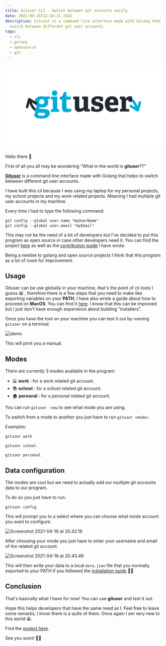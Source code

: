 ```yaml
---
title: Gituser CLI - Switch between git accounts easily
date: 2021-04-16T12:24:21.744Z
description: Gituser is a command line interface made with Golang that helps to
  switch between different git user accounts.
tags:
  - cli
  - golang
  - opensource
  - git
---
```


![Gituser logo](banner.png "gituser logo")

\
Hello there 🙂

First of all you all may be wondering "What in the world is **gituser**??"

**[Gituser](https://github.com/lucasnevespereira/go-gituser)** is a command line interface made with Golang that helps to switch between different git user accounts.

I have built this cli because I was using my laptop for my personal projects, my school projects and my work related projects. Meaning I had multiple git user accounts in my machine.

Every time I had to type the following command:

```
git config --global user.name "myUserName"
git config --global user.email "myEmail"
```

This may not be the need of a lot of developers but I've decided to put this program as open source in case other developers need it. You can find the project [here](https://github.com/lucasnevespereira/go-gituser) as well as the [contribution guide](https://github.com/lucasnevespereira/go-gituser/blob/main/CONTRIBUTING.md) I have wrote.

Being a newbie to golang and open source projects I think that this program as a lot of room for improvement.

## Usage

Gituser can be use globally in your machine, that's the point of cli tools I guess 😀 , therefore there is a few steps that you need to make like exporting variables on your **PATH**, I have also wrote a guide about how to proceed on **MacOS**. You can find it [here](https://github.com/lucasnevespereira/go-gituser/blob/main/MACOS_PATH.md). I know that this can be improved but I just don't have enough experience about building "installers".

Once you have the tool on your machine you can test it out by running `gituser` on a terminal.

![demo](https://dev-to-uploads.s3.amazonaws.com/uploads/articles/ky1oghizytwkpo1plfdu.gif)

This will print you a manual.

## Modes

There are currently 3 modes available in the program:

- 💻 <b>work</b> : for a work related git account.
- 📚 <b>school</b> : for a school related git account.
- 🏠 <b>personal</b> : for a personal related git account.

You can run `gituser -now` to see what mode you are using.

To switch from a mode to another you just have to run `gituser <mode>`.

Examples:

```
gituser work
```

```
gituser school
```

```
gituser personal
```

## Data configuration

The modes are cool but we need to actually add our multiple git accounts data to our program.

To do so you just have to run:

```
gituser config
```

This will prompt you to a select where you can choose what mode account you want to configure.

![Screenshot 2021-04-16 at 20.42.19](https://dev-to-uploads.s3.amazonaws.com/uploads/articles/8kejmc9kmldt6qlq6l0s.png)

After choosing your mode you just have to enter your username and email of the related git account.

![Screenshot 2021-04-16 at 20.43.49](https://dev-to-uploads.s3.amazonaws.com/uploads/articles/y5gp0pqqb6bufnuwkkfx.png)

This will then write your data to a local `data.json` file that you normally exported to your PATH if you followed the [installation guide](https://github.com/lucasnevespereira/go-gituser/blob/main/MACOS_PATH.md) 👍🏼

## Conclusion

That's basically what I have for now! You can use **gituser** and test it out.

Hope this helps developers that have the same need as I. Feel free to leave some remarks, I know there is a quite of them. Once again I am very new to this world 😀.

Find the [project here](https://github.com/lucasnevespereira/go-gituser).

See you soon! 👋🏼
